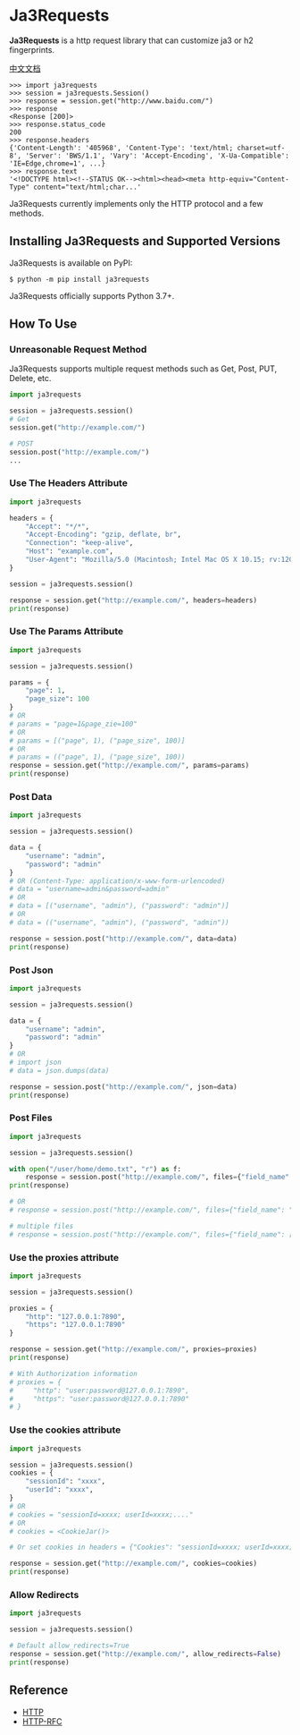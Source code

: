 

# Ja3Requests
**Ja3Requests** is a http request library that can customize ja3 or h2 fingerprints.

[中文文档](README-zh.md)

```pycon
>>> import ja3requests
>>> session = ja3requests.Session()
>>> response = session.get("http://www.baidu.com/")
>>> response
<Response [200]>
>>> response.status_code
200
>>> response.headers
{'Content-Length': '405968', 'Content-Type': 'text/html; charset=utf-8', 'Server': 'BWS/1.1', 'Vary': 'Accept-Encoding', 'X-Ua-Compatible': 'IE=Edge,chrome=1', ...}
>>> response.text
'<!DOCTYPE html><!--STATUS OK--><html><head><meta http-equiv="Content-Type" content="text/html;char...'
```

Ja3Requests currently implements only the HTTP protocol and a few methods.

## Installing Ja3Requests and Supported Versions

Ja3Requests is available on PyPI:

```console
$ python -m pip install ja3requests
```

Ja3Requests officially supports Python 3.7+.

## How To Use
### Unreasonable Request Method
Ja3Requests supports multiple request methods such as Get, Post, PUT, Delete, etc.
```python
import ja3requests

session = ja3requests.session()
# Get
session.get("http://example.com/")

# POST
session.post("http://example.com/")
...
```

### Use The Headers Attribute
```python
import ja3requests

headers = {
    "Accept": "*/*",
    "Accept-Encoding": "gzip, deflate, br",
    "Connection": "keep-alive",
    "Host": "example.com",
    "User-Agent": "Mozilla/5.0 (Macintosh; Intel Mac OS X 10.15; rv:120.0) Gecko/20100101 Firefox/120.0"
}

session = ja3requests.session()

response = session.get("http://example.com/", headers=headers)
print(response)
```

### Use The Params Attribute
```python
import ja3requests

session = ja3requests.session()

params = {
    "page": 1,
    "page_size": 100
}
# OR
# params = "page=1&page_zie=100"
# OR
# params = [("page", 1), ("page_size", 100)]
# OR
# params = (("page", 1), ("page_size", 100))
response = session.get("http://example.com/", params=params)
print(response)
```


### Post Data
```python
import ja3requests

session = ja3requests.session()

data = {
    "username": "admin",
    "password": "admin"
}
# OR (Content-Type: application/x-www-form-urlencoded)
# data = "username=admin&password=admin"
# OR
# data = [("username", "admin"), ("password": "admin")]
# OR
# data = (("username", "admin"), ("password", "admin"))

response = session.post("http://example.com/", data=data)
print(response)
```


### Post Json

```python
import ja3requests

session = ja3requests.session()

data = {
    "username": "admin",
    "password": "admin"
}
# OR
# import json
# data = json.dumps(data)

response = session.post("http://example.com/", json=data)
print(response)
```


### Post Files

```python
import ja3requests

session = ja3requests.session()

with open("/user/home/demo.txt", "r") as f:
    response = session.post("http://example.com/", files={"field_name": f})
print(response)

# OR
# response = session.post("http://example.com/", files={"field_name": "/user/home/demo.txt"})

# multiple files
# response = session.post("http://example.com/", files={"field_name": ["/user/home/demo.txt", "/user/home/demo2.txt"]})
```


### Use the proxies attribute

```python
import ja3requests

session = ja3requests.session()

proxies = {
    "http": "127.0.0.1:7890",
    "https": "127.0.0.1:7890"
}

response = session.get("http://example.com/", proxies=proxies)
print(response)

# With Authorization information
# proxies = {
#     "http": "user:password@127.0.0.1:7890",
#     "https": "user:password@127.0.0.1:7890"
# }
```


### Use the cookies attribute

```python
import ja3requests

session = ja3requests.session()
cookies = {
    "sessionId": "xxxx",
    "userId": "xxxx",
}
# OR
# cookies = "sessionId=xxxx; userId=xxxx;...."
# OR
# cookies = <CookieJar()>

# Or set cookies in headers = {"Cookies": "sessionId=xxxx; userId=xxxx;...."}

response = session.get("http://example.com/", cookies=cookies)
print(response)
```


### Allow Redirects

```python
import ja3requests

session = ja3requests.session()

# Default allow_redirects=True
response = session.get("http://example.com/", allow_redirects=False)
print(response)
```


## Reference
- [HTTP](https://developer.mozilla.org/en-US/docs/Web/HTTP)
- [HTTP-RFC](https://www.rfc-editor.org/rfc/rfc2068.html)